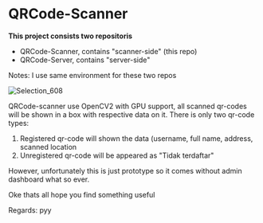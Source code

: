 # QRCode-Scanner

**This project consists two repositoris** 

* QRCode-Scanner, contains "scanner-side" (this repo)
* QRCode-Server, contains "server-side"

Notes: I use same environment for these two repos



![Selection_608](https://github.com/sepdijono/QRCode-Scanner/assets/54463742/fa8e9c70-6d1c-4f8c-85a9-486cfbf13771)

QRCode-scanner use OpenCV2 with GPU support, all scanned qr-codes will be shown in a box with respective data on it. There is only two qr-code types: 
1. Registered qr-code will shown the data (username, full name, address, scanned location
2. Unregistered qr-code will be appeared as "Tidak terdaftar"
   
However, unfortunately this is just prototype so it comes without admin dashboard what so ever. 

Oke thats all hope you find something useful

Regards: pyy

